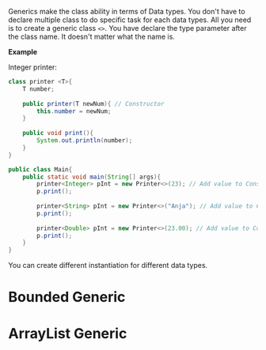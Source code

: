Generics make the class ability in terms of Data types. You don't have to declare multiple class to do specific task for each data types. All you need is to create a generic class `<>`. You have declare the type parameter after the class name. It doesn't matter what the name is.

**Example**

Integer printer:
```java
class printer <T>{
	T number;
	
	public printer(T newNum){ // Constructor
		this.number = newNum;
	} 
	
	public void print(){
		System.out.println(number);
	}
}
```

```java
public class Main{
	public static void main(String[] args){
		printer<Integer> pInt = new Printer<>(23); // Add value to Constructor
		p.print();
		
		printer<String> pInt = new Printer<>("Anja"); // Add value to Constructor
		p.print();
		
		printer<Double> pInt = new Printer<>(23.00); // Add value to Constructor
		p.print();
	}
}
```
You can create different instantiation for different data types.

# Bounded Generic

# ArrayList Generic